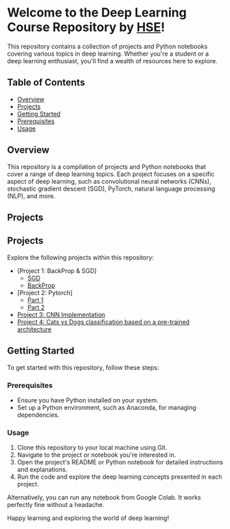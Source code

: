 # Welcome to the Deep Learning Course Repository by [HSE](https://www.hse.ru/en/)!

This repository contains a collection of projects and Python notebooks covering various topics in deep learning. Whether you're a student or a deep learning enthusiast, you'll find a wealth of resources here to explore.

## Table of Contents

- [Overview](#overview)
- [Projects](#projects)
- [Getting Started](#getting-started)
- [Prerequisites](#prerequisites)
- [Usage](#usage)

## Overview

This repository is a compilation of projects and Python notebooks that cover a range of deep learning topics. Each project focuses on a specific aspect of deep learning, such as convolutional neural networks (CNNs), stochastic gradient descent (SGD), PyTorch, natural language processing (NLP), and more.

## Projects

## Projects

Explore the following projects within this repository:

- [Project 1: BackProp & SGD]
  - [SGD](https://github.com/sheikhtajamul38/HSE-DL/blob/main/Tajamul_adaptive_sgd.ipynb)
  - [BackProp](https://github.com/sheikhtajamul38/HSE-DL/blob/main/Tajamul_backprop.ipynb)
- [Project 2: Pytorch]
  - [Part 1](https://github.com/sheikhtajamul38/HSE-DL/blob/main/Tajamul_seminar_pytorch.ipynb)
  - [Part 2](https://github.com/sheikhtajamul38/HSE-DL/blob/main/Tajamul_homework.ipynb )
- [Project 3: CNN Implementation](https://github.com/sheikhtajamul38/HSE-DL/blob/main/Tajamul_seminar3_pytorch.ipynb)
- [Project 4: Cats vs Dogs classification based on a pre-trained architecture](https://drive.google.com/file/d/1taRs4lTcgWB0votW2F5V9VHdwtvkgprj/view?usp=sharing)


## Getting Started

To get started with this repository, follow these steps:

### Prerequisites

- Ensure you have Python installed on your system.
- Set up a Python environment, such as Anaconda, for managing dependencies.

### Usage

1. Clone this repository to your local machine using Git.
2. Navigate to the project or notebook you're interested in.
3. Open the project's README or Python notebook for detailed instructions and explanations.
4. Run the code and explore the deep learning concepts presented in each project.

Alternatively, you can run any notebook from Google Colab. It works perfectly fine without a headache.

Happy learning and exploring the world of deep learning!
